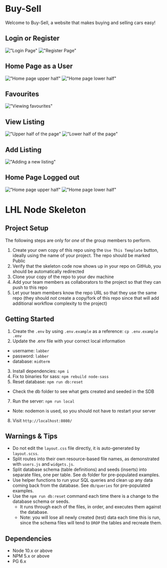 # Buy-Sell

Welcome to Buy-Sell, a website that makes buying and selling cars easy!   


## Login or Register
!["Login Page"](https://github.com/jszady/buy-sell/blob/main/assets/Login.png)
!["Register Page"](https://github.com/jszady/buy-sell/blob/main/assets/Register.png)

## Home Page as a User
!["Home page upper half"](https://github.com/jszady/buy-sell/blob/main/assets/Home1User.png)
!["Home page lower half"](https://github.com/jszady/buy-sell/blob/main/assets/Home2User.png)

## Favourites
!["Viewing favourites"](https://github.com/jszady/buy-sell/blob/main/assets/Favourites.png)

## View Listing
!["Upper half of the page"](https://github.com/jszady/buy-sell/blob/main/assets/ViewListing1.png)
!["Lower half of the page"](https://github.com/jszady/buy-sell/blob/main/assets/ViewListings2.png)

## Add Listing
!["Adding a new listing"](https://github.com/jszady/buy-sell/blob/main/assets/AddListing.png)

## Home Page Logged out
!["Home page upper half"](https://github.com/jszady/buy-sell/blob/main/assets/Home1.png)
!["Home page lower half"](https://github.com/jszady/buy-sell/blob/main/assets/Home2.png)


LHL Node Skeleton
=========

## Project Setup

The following steps are only for _one_ of the group members to perform.

1. Create your own copy of this repo using the `Use This Template` button, ideally using the name of your project. The repo should be marked Public
2. Verify that the skeleton code now shows up in your repo on GitHub, you should be automatically redirected
3. Clone your copy of the repo to your dev machine
4. Add your team members as collaborators to the project so that they can push to this repo
5. Let your team members know the repo URL so that they use the same repo (they should _not_ create a copy/fork of this repo since that will add additional workflow complexity to the project)


## Getting Started

1. Create the `.env` by using `.env.example` as a reference: `cp .env.example .env`
2. Update the .env file with your correct local information 
  - username: `labber` 
  - password: `labber` 
  - database: `midterm`
3. Install dependencies: `npm i`
4. Fix to binaries for sass: `npm rebuild node-sass`
5. Reset database: `npm run db:reset`
  - Check the db folder to see what gets created and seeded in the SDB
7. Run the server: `npm run local`
  - Note: nodemon is used, so you should not have to restart your server
8. Visit `http://localhost:8080/`

## Warnings & Tips

- Do not edit the `layout.css` file directly, it is auto-generated by `layout.scss`.
- Split routes into their own resource-based file names, as demonstrated with `users.js` and `widgets.js`.
- Split database schema (table definitions) and seeds (inserts) into separate files, one per table. See `db` folder for pre-populated examples. 
- Use helper functions to run your SQL queries and clean up any data coming back from the database. See `db/queries` for pre-populated examples.
- Use the `npm run db:reset` command each time there is a change to the database schema or seeds. 
  - It runs through each of the files, in order, and executes them against the database. 
  - Note: you will lose all newly created (test) data each time this is run, since the schema files will tend to `DROP` the tables and recreate them.

## Dependencies

- Node 10.x or above
- NPM 5.x or above
- PG 6.x
